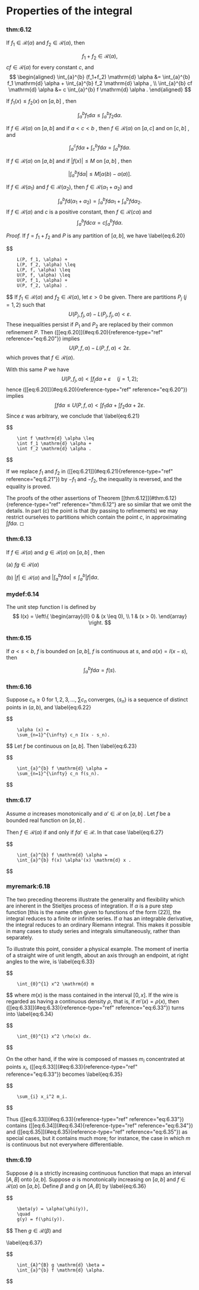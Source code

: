 # Properties of the integral


### thm:6.12 



If $f_1 \in \mathscr{R}(\alpha)$ and $f_2 \in \mathscr{R}(\alpha)$, then

$$
f_1 + f_2 \in \mathscr{R}(\alpha),
$$
 $cf \in \mathscr{R}(\alpha)$ for
every constant $c$, and 
$$
\begin{aligned}
            \int_{a}^{b} (f_1+f_2) \mathrm{d} \alpha 
            &= \int_{a}^{b} f_1 \mathrm{d} \alpha 
            +  \int_{a}^{b} f_2 \mathrm{d} \alpha , \\ 
            \int_{a}^{b} cf \mathrm{d} \alpha 
            &= c \int_{a}^{b} f \mathrm{d} \alpha .
        \end{aligned}
$$


If $f_1(x) \leq f_2(x)$ on $[a, b]$ , then

$$
\int_{a}^{b} f_1 \mathrm{d} \alpha \leq
            \int_{a}^{b} f_2 \mathrm{d} \alpha .
$$


If $f \in \mathscr{R}(\alpha)$ on $[a, b]$ and if $a<c<b$ , then
$f \in \mathscr{R}(\alpha)$ on $[a, c]$ and on $[c, b]$ , and

$$
\int_{a}^{c} f \mathrm{d} \alpha +
            \int_{c}^{b} f \mathrm{d} \alpha =
            \int_{a}^{b} f \mathrm{d} \alpha .
$$


If $f \in \mathscr{R}(\alpha)$ on $[a, b]$ and if
$\left| f(x) \right| \leq M$ on $[a, b]$ , then

$$
\left| \int_{a}^{b} f \mathrm{d} \alpha \right| \leq
            M\left[ \alpha(b) - \alpha(a) \right].
$$


If $f \in \mathscr{R}(\alpha_1)$ and $f \in \mathscr{R}(\alpha_2)$, then
$f \in \mathscr{R}(\alpha_1 + \alpha_2)$ and

$$
\int_{a}^{b} f \mathrm{d} (\alpha_1 + \alpha_2) = 
            \int_{a}^{b} f \mathrm{d} \alpha_1 + 
            \int_{a}^{b} f \mathrm{d} \alpha_2 .
$$
 If
$f \in \mathscr{R}(\alpha)$ and $c$ is a positive constant, then
$f \in \mathscr{R}(c\alpha)$ and 
$$
\int_{a}^{b} f \mathrm{d} c\alpha = 
            c\int_{a}^{b} f \mathrm{d} \alpha .
$$





*Proof.* If $f = f_1 + f_2$ and $P$ is any partition of $[a, b]$, we
have 
\label{eq:6.20}

$$

        L(P, f_1, \alpha) + 
        L(P, f_2, \alpha) \leq
        L(P, f, \alpha) \leq
        U(P, f, \alpha) \leq
        U(P, f_1, \alpha) +
        U(P, f_2, \alpha) .
$$
 If $f_1 \in \mathscr{R}(\alpha)$ and
$f_2 \in \mathscr{R}(\alpha)$, let $\varepsilon > 0$ be given. There are
partitions $P_j$ $(j = 1, 2)$ such that 
$$
U(P_j, f_j, \alpha) -
        L(P_j, f_j, \alpha) < \varepsilon .
$$
 These inequalities persist
if $P_1$ and $P_2$ are replaced by their common refinement $P$. Then
(\[\[eq:6.20\]](#eq:6.20){reference-type="ref" reference="eq:6.20"})
implies 
$$
U(P, f, \alpha) -
        L(P, f, \alpha) < 2 \varepsilon .
$$
 which proves that
$f \in \mathscr{R}(\alpha)$.

With this same $P$ we have 
$$
U(P, f_j, \alpha) <
        \int f_j \mathrm{d} \alpha + \varepsilon
        \quad (j = 1, 2);
$$
 hence
(\[\[eq:6.20\]](#eq:6.20){reference-type="ref" reference="eq:6.20"})
implies 
$$
\int f \mathrm{d} \alpha \leq
        U(P, f, \alpha) <
        \int f_1 \mathrm{d} \alpha +
        \int f_2 \mathrm{d} \alpha +
        2 \varepsilon.
$$
 Since $\varepsilon$ was arbitrary, we conclude
that 
\label{eq:6.21}

$$

        \int f \mathrm{d} \alpha \leq
        \int f_1 \mathrm{d} \alpha +
        \int f_2 \mathrm{d} \alpha .
$$


If we replace $f_1$ and $f_2$ in
(\[\[eq:6.21\]](#eq:6.21){reference-type="ref" reference="eq:6.21"}) by
$-f_1$ and $-f_2$, the inequality is reversed, and the equality is
proved.

The proofs of the other assertions of Theorem
\[\[thm:6.12\]](#thm:6.12){reference-type="ref" reference="thm:6.12"} are
so similar that we omit the details. In part (c) the point is that (by
passing to refinements) we may restrict ourselves to partitions which
contain the point $c$, in approximating $\int f \mathrm{d} \alpha$. ◻



### thm:6.13 
 If $f \in \mathscr{R}(\alpha)$ and
$g \in \mathscr{R}(\alpha)$ on $[a, b]$ , then

(a) $fg \in \mathscr{R}(\alpha)$

(b) $\left| f \right| \in \mathscr{R}(\alpha)$ and
    $\left| \int_{a}^{b} f \mathrm{d} \alpha \right| \leq \int_{a}^{b} \left| f \right| \mathrm{d} \alpha$.



### mydef:6.14 
 The unit step function I is defined
by 
$$
I(x) = \left\{ 
            \begin{array}{ll}
                0 & (x \leq 0), \\ 
                1 & (x >    0).
            \end{array}
         \right.
$$




### thm:6.15 
 If $a < s < b$, $f$ is bounded on
$[a, b ]$, $f$ is continuous at $s$, and $\alpha(x) = I(x - s)$, then

$$
\int_{a}^{b} f \mathrm{d} \alpha = f(s).
$$




### thm:6.16 
 Suppose $c_n \geq 0$ for
$1, 2, 3, \dots$, $\sum c_n$ converges, $\{s_n\}$ is a sequence
of distinct points in $(a, b)$, and 
\label{eq:6.22}

$$

        \alpha (x) = 
        \sum_{n=1}^{\infty} c_n I(x - s_n).
$$
 Let $f$ be continuous on
$[a,b]$. Then 
\label{eq:6.23}

$$

        \int_{a}^{b} f \mathrm{d} \alpha =
        \sum_{n=1}^{\infty} c_n f(s_n).
$$




### thm:6.17 
 Assume $\alpha$ increases monotonically
and $\alpha' \in \mathscr{R}$ on $[a,b]$ . Let $f$ be a bounded real
function on $[a,b]$ .

Then $f \in \mathscr{R}(\alpha)$ if and only if
$f \alpha' \in \mathscr{R}$. In that case 
\label{eq:6.27}

$$

        \int_{a}^{b} f \mathrm{d} \alpha = 
        \int_{a}^{b} f(x) \alpha'(x) \mathrm{d} x .
$$




### myremark:6.18 
 The two preceding theorems
illustrate the generality and flexibility which are inherent in the
Stieltjes process of integration. If $\alpha$ is a pure step function
\[this is the name often given to functions of the form (22)\], the
integral reduces to a finite or infinite series. If $\alpha$ has an
integrable derivative, the integral reduces to an ordinary Riemann
integral. This makes it possible in many cases to study series and
integrals simultaneously, rather than separately.

To illustrate this point, consider a physical example. The moment of
inertia of a straight wire of unit length, about an axis through an
endpoint, at right angles to the wire, is 
\label{eq:6.33}

$$

        \int_{0}^{1} x^2 \mathrm{d} m
$$
 where $m(x)$ is the mass contained in
the interval $[0, x]$. If the wire is regarded as having a continuous
density $\rho$, that is, if $m'(x) = \rho(x)$, then
(\[\[eq:6.33\]](#eq:6.33){reference-type="ref" reference="eq:6.33"})
turns into 
\label{eq:6.34}

$$

        \int_{0}^{1} x^2 \rho(x) dx.
$$


On the other hand, if the wire is composed of masses $m_i$ concentrated
at points $x_i$, (\[\[eq:6.33\]](#eq:6.33){reference-type="ref"
reference="eq:6.33"}) becomes 
\label{eq:6.35}

$$

        \sum_{i} x_i^2 m_i.
$$


Thus (\[\[eq:6.33\]](#eq:6.33){reference-type="ref" reference="eq:6.33"})
contains (\[\[eq:6.34\]](#eq:6.34){reference-type="ref"
reference="eq:6.34"}) and (\[\[eq:6.35\]](#eq:6.35){reference-type="ref"
reference="eq:6.35"}) as special cases, but it contains much more; for
instance, the case in which $m$ is continuous but not everywhere
differentiable.



### thm:6.19 
 Suppose $\phi$ is a strictly increasing
continuous function that maps an interval $[A, B]$ onto $[a, b]$.
Suppose $\alpha$ is monotonically increasing on $[a, b]$ and
$f \in \mathscr{R}(\alpha)$ on $[a, b]$. Define $\beta$ and $g$ on
$[A, B]$ by 
\label{eq:6.36}

$$

        \beta(y) = \alpha(\phi(y)),
        \quad 
        g(y) = f(\phi(y)).
$$
 Then $g \in \mathscr{R}(\beta)$ and

\label{eq:6.37}

$$

        \int_{A}^{B} g \mathrm{d} \beta =
        \int_{a}^{b} f \mathrm{d} \alpha.
$$


